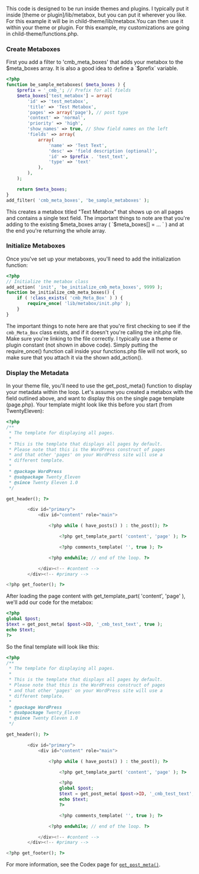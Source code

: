 This code is designed to be run inside themes and plugins. I typically put it inside [theme or plugin]/lib/metabox, but you can put it wherever you like. For this example it will be in child-theme/lib/metabox.You can then use it within your theme or plugin. For this example, my customizations are going in child-theme/functions.php. 

### Create Metaboxes

First you add a filter to 'cmb_meta_boxes' that adds your metabox to the $meta_boxes array. It is also a good idea to define a `$prefix` variable.

```php
<?php
function be_sample_metaboxes( $meta_boxes ) {
	$prefix = '_cmb_'; // Prefix for all fields
	$meta_boxes['test_metabox'] = array(
		'id' => 'test_metabox',
		'title' => 'Test Metabox',
		'pages' => array('page'), // post type
		'context' => 'normal',
		'priority' => 'high',
		'show_names' => true, // Show field names on the left
		'fields' => array(
			array(
				'name' => 'Test Text',
				'desc' => 'field description (optional)',
				'id' => $prefix . 'test_text',
				'type' => 'text'
			),
		),
	);

	return $meta_boxes;
}
add_filter( 'cmb_meta_boxes', 'be_sample_metaboxes' );
```

This creates a metabox titled "Text Metabox" that shows up on all pages and contains a single text field. The important things to note are that you're adding to the existing $meta_boxes array ( `$meta_boxes[] = ... ` ) and at the end you're returning the whole array. 

### Initialize Metaboxes

Once you've set up your metaboxes, you'll need to add the initialization function:

```php
<?php
// Initialize the metabox class
add_action( 'init', 'be_initialize_cmb_meta_boxes', 9999 );
function be_initialize_cmb_meta_boxes() {
	if ( !class_exists( 'cmb_Meta_Box' ) ) {
		require_once( 'lib/metabox/init.php' );
	}
}
```

The important things to note here are that you're first checking to see if the `cmb_Meta_Box` class exists, and if it doesn't you're calling the init.php file. Make sure you're linking to the file correctly. I typically use a theme or plugin constant (not shown in above code). Simply putting the require_once() function call inside your functions.php file will not work, so make sure that you attach it via the shown add_action().

### Display the Metadata

In your theme file, you'll need to use the get_post_meta() function to display your metadata within the loop. Let's assume you created a metabox with the field outlined above, and want to display this on the single page template (page.php). Your template might look like this before you start (from TwentyEleven):

```php
<?php
/**
 * The template for displaying all pages.
 *
 * This is the template that displays all pages by default.
 * Please note that this is the WordPress construct of pages
 * and that other 'pages' on your WordPress site will use a
 * different template.
 *
 * @package WordPress
 * @subpackage Twenty_Eleven
 * @since Twenty Eleven 1.0
 */

get_header(); ?>

		<div id="primary">
			<div id="content" role="main">

				<?php while ( have_posts() ) : the_post(); ?>

					<?php get_template_part( 'content', 'page' ); ?>

					<?php comments_template( '', true ); ?>

				<?php endwhile; // end of the loop. ?>

			</div><!-- #content -->
		</div><!-- #primary -->

<?php get_footer(); ?>
```

After loading the page content with get_template_part( 'content', 'page' ), we'll add our code for the metabox:

```php
<?php
global $post;
$text = get_post_meta( $post->ID, '_cmb_test_text', true );
echo $text;
?>
```

So the final template will look like this:

```php
<?php
/**
 * The template for displaying all pages.
 *
 * This is the template that displays all pages by default.
 * Please note that this is the WordPress construct of pages
 * and that other 'pages' on your WordPress site will use a
 * different template.
 *
 * @package WordPress
 * @subpackage Twenty_Eleven
 * @since Twenty Eleven 1.0
 */

get_header(); ?>

		<div id="primary">
			<div id="content" role="main">

				<?php while ( have_posts() ) : the_post(); ?>

					<?php get_template_part( 'content', 'page' ); ?>

					<?php
					global $post;
					$text = get_post_meta( $post->ID, '_cmb_test_text', true );
					echo $text;
					?>

					<?php comments_template( '', true ); ?>

				<?php endwhile; // end of the loop. ?>

			</div><!-- #content -->
		</div><!-- #primary -->

<?php get_footer(); ?>
```

For more information, see the Codex page for [`get_post_meta()`](http://codex.wordpress.org/Function_Reference/get_post_meta).